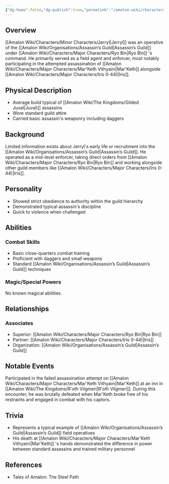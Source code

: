```yaml
---
{"dg-home":false,"dg-publish":true,"permalink":"/amalon-wiki/characters/minor-characters/jerryl/","dgPassFrontmatter":true,"noteIcon":""}
---
```


## Overview
[[Amalon Wiki/Characters/Minor Characters/Jerryl\|Jerryl]] was an operative of the [[Amalon Wiki/Organisations/Assassin’s Guild\|Assassin’s Guild]] under [[Amalon Wiki/Characters/Major Characters/Ryo Bin\|Ryo Bin]] 's command. He primarily served as a field agent and enforcer, most notably participating in the attempted assassination of [[Amalon Wiki/Characters/Major Characters/Mar'Keth Vithyaini\|Mar'Keth]] alongside [[Amalon Wiki/Characters/Major Characters/Iris (I-44)\|Iris]].

## Physical Description
- Average build typical of [[Amalon Wiki/The Kingdoms/Gilded Juval\|Juvali]] assassins
- Wore standard guild attire 
- Carried basic assassin's weaponry including daggers

## Background
Limited information exists about Jerryl's early life or recruitment into the [[Amalon Wiki/Organisations/Assassin’s Guild\|Assassin’s Guild]]. He operated as a mid-level enforcer, taking direct orders from [[Amalon Wiki/Characters/Major Characters/Ryo Bin\|Ryo Bin]] and working alongside other guild members like [[Amalon Wiki/Characters/Major Characters/Iris (I-44)\|Iris]].

## Personality
- Showed strict obedience to authority within the guild hierarchy
- Demonstrated typical assassin's discipline
- Quick to violence when challenged

## Abilities

### Combat Skills
- Basic close-quarters combat training
- Proficient with daggers and small weapons
- Standard [[Amalon Wiki/Organisations/Assassin’s Guild\|Assassin’s Guild]] techniques

### Magic/Special Powers
No known magical abilities.

## Relationships

### Associates
- Superior: [[Amalon Wiki/Characters/Major Characters/Ryo Bin\|Ryo Bin]]
- Partner: [[Amalon Wiki/Characters/Major Characters/Iris (I-44)\|Iris]]
- Organization: [[Amalon Wiki/Organisations/Assassin’s Guild\|Assassin’s Guild]]

## Notable Events
Participated in the failed assassination attempt on [[Amalon Wiki/Characters/Major Characters/Mar'Keth Vithyaini\|Mar'Keth]] at an inn in [[Amalon Wiki/The Kingdoms/R'oth Vilgmeri\|R'oth Vilgmeri]]. During this encounter, he was brutally defeated when Mar'Keth broke free of his restraints and engaged in combat with his captors.

## Trivia
- Represents a typical example of [[Amalon Wiki/Organisations/Assassin’s Guild\|Assassin’s Guild]] field operatives
- His death at [[Amalon Wiki/Characters/Major Characters/Mar'Keth Vithyaini\|Mar'Keth]] 's hands demonstrated the difference in power between standard assassins and trained military personnel

## References
- Tales of Amalon: The Steel Path
